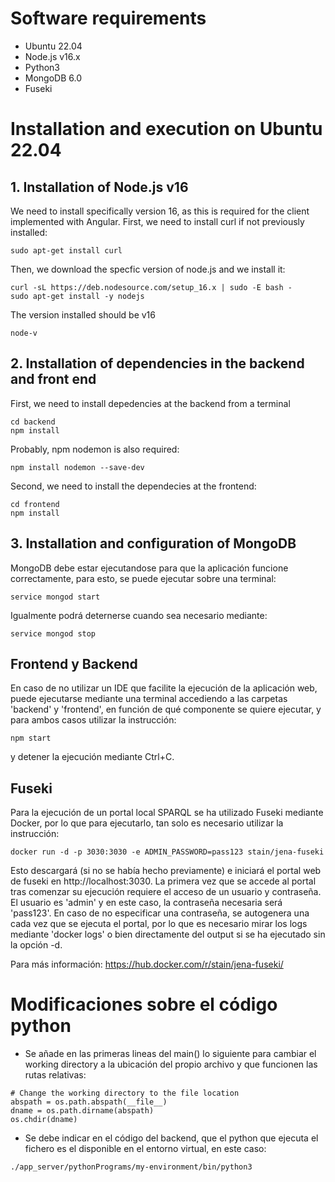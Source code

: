 # Software requirements
- Ubuntu 22.04
- Node.js v16.x
- Python3
- MongoDB 6.0
- Fuseki

# Installation and execution on Ubuntu 22.04
## 1. Installation of Node.js v16
We need to install specifically version 16, as this is required for the client implemented with Angular.
First, we need to install curl if not previously installed:
```
sudo apt-get install curl
```
Then, we download the specfic version of node.js and we install it:
```
curl -sL https://deb.nodesource.com/setup_16.x | sudo -E bash -
sudo apt-get install -y nodejs
```
The version installed should be v16
```
node-v
```
## 2. Installation of dependencies in the backend and front end
First, we need to install depedencies at the backend from a terminal
```
cd backend
npm install
```
Probably, npm nodemon is also required:
```
npm install nodemon --save-dev
```
Second, we need to install the dependecies at the frontend:
```
cd frontend
npm install
```
## 3. Installation and configuration of MongoDB
MongoDB debe estar ejecutandose para que la aplicación funcione correctamente, para esto, se puede ejecutar sobre una terminal:
```
service mongod start
```
Igualmente podrá deternerse cuando sea necesario mediante:
```
service mongod stop
```

## Frontend y Backend
En caso de no utilizar un IDE que facilite la ejecución de la aplicación web, puede ejecutarse mediante una terminal accediendo a las carpetas 'backend' y 'frontend', en función de qué componente se quiere ejecutar, y para ambos casos utilizar la instrucción:

```
npm start
```

y detener la ejecución mediante Ctrl+C.

## Fuseki
Para la ejecución de un portal local SPARQL se ha utilizado Fuseki mediante Docker, por lo que para ejecutarlo, tan solo es necesario utilizar la instrucción:
```
docker run -d -p 3030:3030 -e ADMIN_PASSWORD=pass123 stain/jena-fuseki
```
Esto descargará (si no se había hecho previamente) e iniciará el portal web de fuseki en http://localhost:3030. La primera vez que se accede al portal tras comenzar su ejecución requiere el acceso de un usuario y contraseña. El usuario es 'admin' y en este caso, la contraseña necesaria será 'pass123'. En caso de no especificar una contraseña, se autogenera una cada vez que se ejecuta el portal, por lo que es necesario mirar los logs mediante 'docker logs' o bien directamente del output si se ha ejecutado sin la opción -d.

Para más información: https://hub.docker.com/r/stain/jena-fuseki/ 

# Modificaciones sobre el código python
- Se añade en las primeras lineas del main() lo siguiente para cambiar el working directory a la ubicación del propio archivo y que funcionen las rutas relativas:
```
# Change the working directory to the file location
abspath = os.path.abspath(__file__)
dname = os.path.dirname(abspath)
os.chdir(dname)
```
- Se debe indicar en el código del backend, que el python que ejecuta el fichero es el disponible en el entorno virtual, en este caso:
```
./app_server/pythonPrograms/my-environment/bin/python3
```
